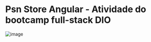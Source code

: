 # Psn Store Angular - Atividade do bootcamp full-stack DIO
![image](https://github.com/GustavoYM01/psn-store-bootcamp-DIO/assets/69603394/3e2932fd-411d-4c14-a7a0-dd8e679f4076)
